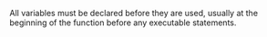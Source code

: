 All variables must be declared before they are used, usually at the beginning of the function before any executable statements.
